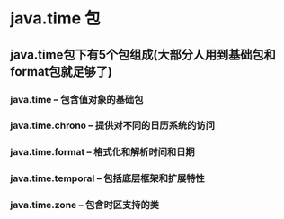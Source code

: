 

# java.time 包

## java.time包下有5个包组成(大部分人用到基础包和format包就足够了)
 
### java.time – 包含值对象的基础包

### java.time.chrono – 提供对不同的日历系统的访问

### java.time.format – 格式化和解析时间和日期

### java.time.temporal – 包括底层框架和扩展特性

### java.time.zone – 包含时区支持的类

